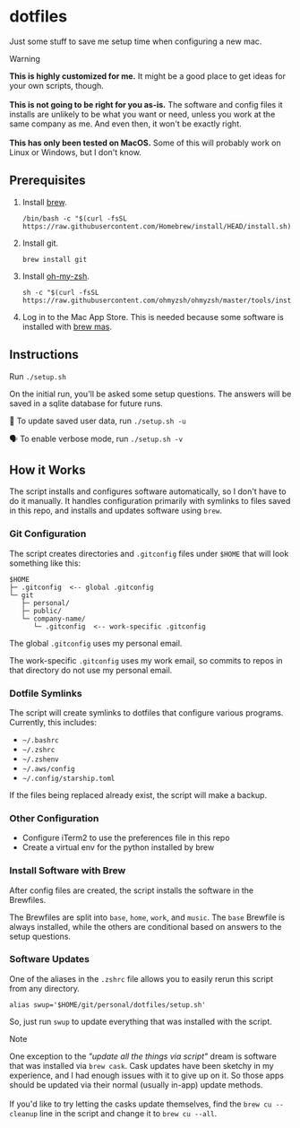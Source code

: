 # dotfiles

Just some stuff to save me setup time when configuring a new mac.

> [!WARNING]
> **This is highly customized for me.** It might be a good place to get ideas for your own scripts, though.<br><br>**This is not going to be right for you as-is.** The software and config files it installs are unlikely to be what you want or need, unless you work at the same company as me. And even then, it won't be exactly right.<br><br>**This has only been tested on MacOS.** Some of this will probably work on Linux or Windows, but I don't know.

## Prerequisites

1. Install [brew](https://brew.sh).
    ```
    /bin/bash -c "$(curl -fsSL https://raw.githubusercontent.com/Homebrew/install/HEAD/install.sh)"
    ```
1. Install git.
    ```
    brew install git
    ```
1. Install [oh-my-zsh](http://ohmyz.sh).
    ```
    sh -c "$(curl -fsSL https://raw.githubusercontent.com/ohmyzsh/ohmyzsh/master/tools/install.sh)"
    ```
1. Log in to the Mac App Store. This is needed because some software is installed with [brew mas](https://formulae.brew.sh/formula/mas).

## Instructions

Run `./setup.sh`

On the initial run, you'll be asked some setup questions. The answers will be saved in a sqlite database for future runs.

💾 To update saved user data, run `./setup.sh -u`

🗣️ To enable verbose mode, run `./setup.sh -v`

## How it Works

The script installs and configures software automatically, so I don't have to do it manually. It handles configuration primarily with symlinks to files saved in this repo, and installs and updates software using `brew`.

### Git Configuration

The script creates directories and `.gitconfig` files under `$HOME` that will look something like this:

```
$HOME
├─ .gitconfig  <-- global .gitconfig
└─ git
   ├─ personal/
   ├─ public/
   └─ company-name/
      └─ .gitconfig  <-- work-specific .gitconfig
```

The global `.gitconfig` uses my personal email.

The work-specific `.gitconfig` uses my work email, so commits to repos in that directory do not use my personal email.

### Dotfile Symlinks

The script will create symlinks to dotfiles that configure various programs. Currently, this includes:

* `~/.bashrc`
* `~/.zshrc`
* `~/.zshenv`
* `~/.aws/config`
* `~/.config/starship.toml`

If the files being replaced already exist, the script will make a backup.

### Other Configuration

* Configure iTerm2 to use the preferences file in this repo
* Create a virtual env for the python installed by brew

### Install Software with Brew

After config files are created, the script installs the software in the Brewfiles.

The Brewfiles are split into `base`, `home`, `work`, and `music`. The `base` Brewfile is always installed, while the others are conditional based on answers to the setup questions.

### Software Updates

One of the aliases in the `.zshrc` file allows you to easily rerun this script from any directory.
```
alias swup='$HOME/git/personal/dotfiles/setup.sh'
```
So, just run `swup` to update everything that was installed with the script.

> [!NOTE]
> One exception to the _"update all the things via script"_ dream is software that was installed via `brew cask`. Cask updates have been sketchy in my experience, and I had enough issues with it to give up on it. So those apps should be updated via their normal (usually in-app) update methods.<br><br>If you'd like to try letting the casks update themselves, find the `brew cu --cleanup` line in the script and change it to `brew cu --all`.
